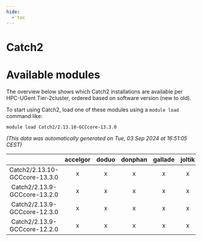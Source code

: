 ```yaml
---
hide:
  - toc
---
```


Catch2
======

# Available modules


The overview below shows which Catch2 installations are available per HPC-UGent Tier-2cluster, ordered based on software version (new to old).

To start using Catch2, load one of these modules using a `module load` command like:

```shell
module load Catch2/2.13.10-GCCcore-13.3.0
```

*(This data was automatically generated on Tue, 03 Sep 2024 at 16:51:05 CEST)*  

| |accelgor|doduo|donphan|gallade|joltik|shinx|skitty|
| :---: | :---: | :---: | :---: | :---: | :---: | :---: | :---: |
|Catch2/2.13.10-GCCcore-13.3.0|x|x|x|x|x|x|x|
|Catch2/2.13.9-GCCcore-13.2.0|x|x|x|x|x|x|x|
|Catch2/2.13.9-GCCcore-12.3.0|x|x|x|x|x|x|x|
|Catch2/2.13.9-GCCcore-12.2.0|x|x|x|x|x|x|x|
